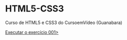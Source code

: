 # HTML5-CSS3
 Curso de HTML5 e CSS3 do CursoemVídeo (Guanabara)

<a href="https://henriquemenezescg.github.io/HTML5-CSS3/exercicios/ex001/index.html"> Executar o exercício 001></a>